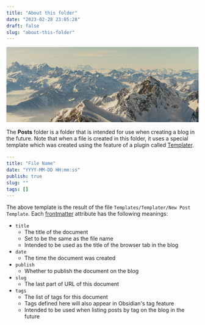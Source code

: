 ```yaml
---
title: "About this folder"
date: "2023-02-28 23:05:28"
draft: false
slug: "about-this-folder"
---
```


![Posts 폴더 소개](Posts/attachments/about-this-folder.png)

The **Posts** folder is a folder that is intended for use when creating a blog in the future. Note that when a file is created in this folder, it uses a special template which was created using the feature of a plugin called [Templater](https://obsidian.md/plugins?id=templater-obsidian).

```yaml
---
title: "File Name"
date: "YYYY-MM-DD HH:mm:ss"
publish: true
slug: ""
tags: []
---
```

The above template is the result of the file `Templates/Templater/New Post Template`. Each [frontmatter](https://nextjs.org/docs/advanced-features/using-mdx#frontmatter) attribute has the following meanings:

- `title`
    - The title of the document
    - Set to be the same as the file name
    - Intended to be used as the title of the browser tab in the blog
- `date`
    - The time the document was created
- `publish`
    - Whether to publish the document on the blog
- `slug`
    - The last part of URL of this document
- `tags`
    - The list of tags for this document
    - Tags defined here will also appear in Obsidian's tag feature
    - Intended to be used when listing posts by tag on the blog in the future
